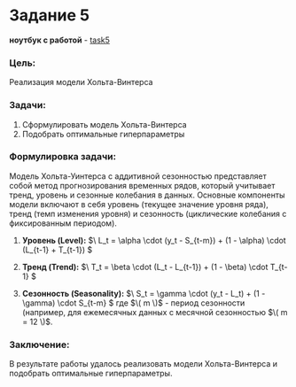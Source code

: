 # Задание 5
**ноутбук с работой** - [task5](https://github.com/alkomarova/math_modeling/blob/task5/task5.ipynb)
### Цель:
Реализация модели Хольта-Винтерса

### Задачи: 
1. Сформулировать модель Хольта-Винтерса
2. Подобрать оптимальные гиперпараметры

### Формулировка задачи: 
Модель Хольта-Уинтерса с аддитивной сезонностью представляет
собой метод прогнозирования временных рядов, который учитывает тренд,
уровень и сезонные колебания в данных. Основные компоненты модели включают
в себя уровень (текущее значение уровня ряда), тренд (темп изменения уровня)
и сезонность (циклические колебания с фиксированным периодом).

1. **Уровень (Level):**
   $\ L_t = \alpha \cdot (y_t - S_{t-m}) + (1 - \alpha) \cdot (L_{t-1} + T_{t-1}) \$

2. **Тренд (Trend):**
   $\ T_t = \beta \cdot (L_t - L_{t-1}) + (1 - \beta) \cdot T_{t-1} \$

3. **Сезонность (Seasonality):**
   $\ S_t = \gamma \cdot (y_t - L_t) + (1 - \gamma) \cdot S_{t-m} \$
   где $\( m \)$ - период сезонности (например, для ежемесячных данных с месячной сезонностью $\( m = 12 \)$.

### Заключение: 
В результате работы удалось реализовать модели Хольта-Винтерса и подобрать оптимальные гиперпараметры.
